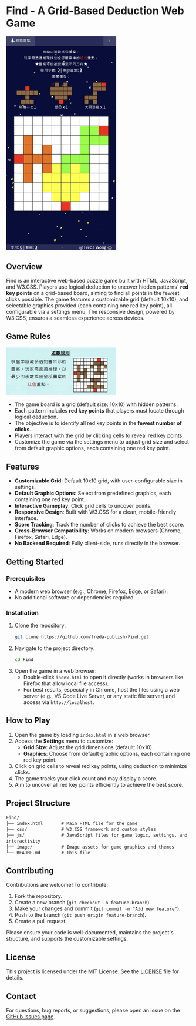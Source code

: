 # Find - A Grid-Based Deduction Web Game
<img src="image/ScreenResult.png" alt="Page" width="300">

## Overview
Find is an interactive web-based puzzle game built with HTML, JavaScript, and W3.CSS. Players use logical deduction to uncover hidden patterns' **red key points** on a grid-based board, aiming to find all points in the fewest clicks possible. The game features a customizable grid (default 10x10), and selectable graphics provided (each containing one red key point), all configurable via a settings menu. The responsive design, powered by W3.CSS, ensures a seamless experience across devices.

## Game Rules
<img src="image/GameRule.png" alt="Game Rule" width="300">

- The game board is a grid (default size: 10x10) with hidden patterns.
- Each pattern includes **red key points** that players must locate through logical deduction.
- The objective is to identify all red key points in the **fewest number of clicks**.
- Players interact with the grid by clicking cells to reveal red key points.
- Customize the game via the settings menu to adjust grid size and select from default graphic options, each containing one red key point.

## Features
- **Customizable Grid**: Default 10x10 grid, with user-configurable size in settings.
- **Default Graphic Options**: Select from predefined graphics, each containing one red key point.
- **Interactive Gameplay**: Click grid cells to uncover points.
- **Responsive Design**: Built with W3.CSS for a clean, mobile-friendly interface.
- **Score Tracking**: Track the number of clicks to achieve the best score.
- **Cross-Browser Compatibility**: Works on modern browsers (Chrome, Firefox, Safari, Edge).
- **No Backend Required**: Fully client-side, runs directly in the browser.

## Getting Started

### Prerequisites
- A modern web browser (e.g., Chrome, Firefox, Edge, or Safari).
- No additional software or dependencies required.

### Installation
1. Clone the repository:
   ```bash
   git clone https://github.com/freda-publish/Find.git
   ```
2. Navigate to the project directory:
   ```bash
   cd Find
   ```
3. Open the game in a web browser:
   - Double-click `index.html` to open it directly (works in browsers like Firefox that allow local file access).
   - For best results, especially in Chrome, host the files using a web server (e.g., VS Code Live Server, or any static file server) and access via `http://localhost`.

## How to Play
1. Open the game by loading `index.html` in a web browser.
2. Access the **Settings** menu to customize:
   - **Grid Size**: Adjust the grid dimensions (default: 10x10).
   - **Graphics**: Choose from default graphic options, each containing one red key point.
3. Click on grid cells to reveal red key points, using deduction to minimize clicks.
4. The game tracks your click count and may display a score.
5. Aim to uncover all red key points efficiently to achieve the best score.

## Project Structure
```
Find/
├── index.html       # Main HTML file for the game
├── css/             # W3.CSS framework and custom styles
├── js/              # JavaScript files for game logic, settings, and interactivity
├── image/           # Image assets for game graphics and themes
└── README.md        # This file
```

## Contributing
Contributions are welcome! To contribute:
1. Fork the repository.
2. Create a new branch (`git checkout -b feature-branch`).
3. Make your changes and commit (`git commit -m "Add new feature"`).
4. Push to the branch (`git push origin feature-branch`).
5. Create a pull request.

Please ensure your code is well-documented, maintains the project's structure, and supports the customizable settings.

## License
This project is licensed under the MIT License. See the [LICENSE](LICENSE) file for details.

## Contact
For questions, bug reports, or suggestions, please open an issue on the [GitHub Issues page](https://github.com/freda-publish/Find/issues).

